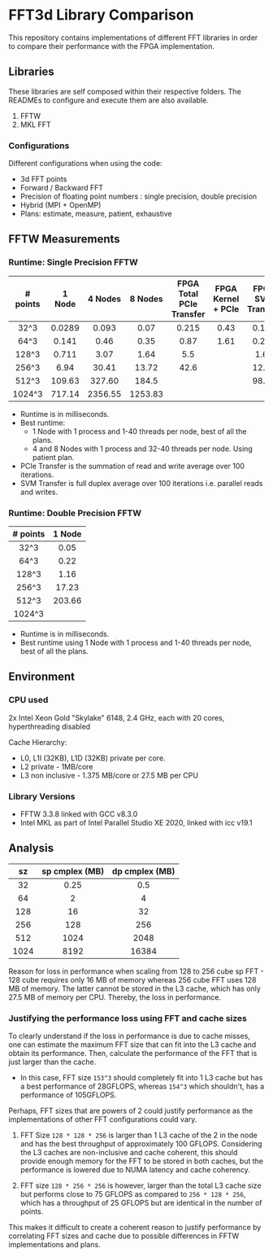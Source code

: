 # FFT3d Library Comparison

This repository contains implementations of different FFT libraries in
order to compare their performance with the FPGA implementation.

## Libraries 
These libraries are self composed within their respective folders. The READMEs
to configure and execute them are also available.

1. FFTW
2. MKL FFT

### Configurations

Different configurations when using the code:

- 3d FFT points
- Forward / Backward FFT
- Precision of floating point numbers : single precision, double precision
- Hybrid (MPI + OpenMP)
- Plans: estimate, measure, patient, exhaustive

## FFTW Measurements

### Runtime: Single Precision FFTW

| # points | 1 Node | 4 Nodes | 8 Nodes | FPGA Total<br> PCIe Transfer | FPGA Kernel<br>+ PCIe | FPGA <br>SVM Transfer |
|:--------:|:------:|:-------:|:-------:|:----------------------------:|:---------------------:|:---------------------:|
| 32^3 | 0.0289 | 0.093 | 0.07 | 0.215 | 0.43 | 0.110 |
| 64^3 | 0.141 | 0.46 | 0.35 | 0.87 | 1.61 | 0.227 |
| 128^3 | 0.711 | 3.07 | 1.64 | 5.5 |  | 1.60 |
| 256^3 | 6.94 | 30.41 | 13.72 | 42.6 |  | 12.62 |
| 512^3 | 109.63 | 327.60 | 184.5 |  |  | 98.71 |
| 1024^3 | 717.14 | 2356.55 | 1253.83 |  |  |  |

- Runtime is in milliseconds.
- Best runtime:
  - 1 Node with 1 process and 1-40 threads per node, best of all the plans.
  - 4 and 8 Nodes with 1 process and 32-40 threads per node. Using patient plan.
- PCIe Transfer is the summation of read and write average over 100 iterations.
- SVM Transfer is full duplex average over 100 iterations i.e. parallel reads and writes.

### Runtime: Double Precision FFTW

| # points | 1 Node |
|:--------:|:------:|
| 32^3 | 0.05 |
| 64^3 | 0.22 |
| 128^3 | 1.16 |
| 256^3 | 17.23 |
| 512^3 | 203.66 |
| 1024^3 |  |

- Runtime is in milliseconds.
- Best runtime using 1 Node with 1 process and 1-40 threads per node, best of all the plans.

## Environment

### CPU used

2x Intel Xeon Gold "Skylake" 6148, 2.4 GHz, each with 20 cores, hyperthreading disabled

Cache Hierarchy:

- L0, L1I (32KB), L1D (32KB) private per core.
- L2 private - 1MB/core
- L3 non inclusive - 1.375 MB/core or 27.5 MB per CPU

### Library Versions

- FFTW 3.3.8 linked with GCC v8.3.0
- Intel MKL as part of Intel Parallel Studio XE 2020, linked with icc v19.1

## Analysis

|  sz |  sp cmplex (MB) | dp cmplex (MB) |
|:---:|:---------------:|:--------------:|
|  32 |       0.25      |       0.5      |
|  64 |        2        |        4       |
| 128 |        16       |       32       |
| 256 |       128       |       256      |
| 512 |       1024      |       2048     |
| 1024 |     8192       |     16384      |

Reason for loss in performance when scaling from 128 to 256 cube sp FFT - 128 cube requires only 16 MB of memory whereas 256 cube FFT uses 128 MB of memory. The latter cannot be stored in the L3 cache, which has only 27.5 MB of memory per CPU. Thereby, the loss in performance.

### Justifying the performance loss using FFT and cache sizes

To clearly understand if the loss in performance is due to cache misses, one can estimate the maximum FFT size that can fit into the L3 cache and obtain its performance. Then, calculate the performance of the FFT that is just larger than the cache.

- In this case, FFT size `153^3` should completely fit into 1 L3 cache but has a best performance of 28GFLOPS, whereas `154^3` which shouldn't, has a performance of 105GFLOPS.

Perhaps, FFT sizes that are powers of 2 could justify performance as the implementations of other FFT configurations could vary.

1. FFT Size `128 * 128 * 256` is larger than 1 L3 cache of the 2 in the node and has the best throughput of approximately 100 GFLOPS. Considering the L3 caches are non-inclusive and cache coherent, this should provide enough memory for the FFT to be stored in both caches, but the performance is lowered due to NUMA latency and cache coherency.

2. FFT size `128 * 256 * 256` is however, larger than the total L3 cache size but performs close to 75 GFLOPS as compared to `256 * 128 * 256`, which has a throughput of 25 GFLOPS but are identical in the number of points.

This makes it difficult to create a coherent reason to justify performance by correlating FFT sizes and cache due to possible differences in FFTW implementations and plans.
